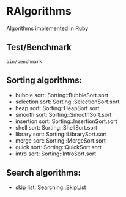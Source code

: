 # RAlgorithms

Algorithms implemented in Ruby

## Test/Benchmark

    bin/benchmark

## Sorting algorithms:

* bubble sort: Sorting::BubbleSort.sort
* selection sort: Sorting::SelectionSort.sort
* heap sort: Sorting::HeapSort.sort
* smooth sort: Sorting::SmoothSort.sort
* insertion sort: Sorting::InsertionSort.sort
* shell sort: Sorting::ShellSort.sort
* library sort: Sorting::LibrarySort.sort
* merge sort: Sorting::MergeSort.sort
* quick sort: Sorting::QuickSort.sort
* intro sort: Sorting::IntroSort.sort

## Search algorithms:

* skip list: Searching::SkipList

